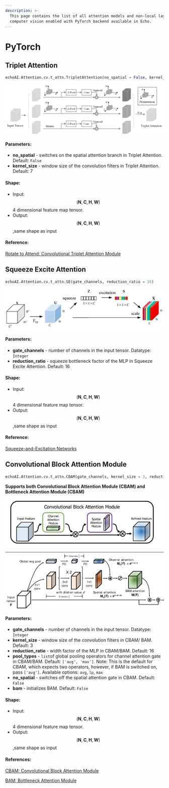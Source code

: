 ```yaml
---
description: >-
  This page contains the list of all attention models and non-local layers for
  computer vision enabled with PyTorch backend available in Echo.
---
```


# PyTorch

## Triplet Attention

```python
echoAI.Attention.cv.t_attn.TripletAttention(no_spatial = False, kernel_size = 7)
```

![Triplet Attention](../../.gitbook/assets/triplet.png)

#### Parameters: <a id="triplet-parameters"></a>

* **no\_spatial** - switches on the spatial attention branch in Triplet Attention. Default: `False`
* **kernel\_size** - window size of the convolution filters in Triplet Attention. Default: 7

#### Shape: <a id="triplet-shape"></a>

* Input:$$(\mathbf{N}, \mathbf{C}, \mathbf{H}, \mathbf{W})$$4 dimensional feature map tensor.
* Output:$$(\mathbf{N}, \mathbf{C}, \mathbf{H}, \mathbf{W})$$,same shape as input

#### Reference: <a id="triplet-reference"></a>

[Rotate to Attend: Convolutional Triplet Attention Module](https://arxiv.org/abs/2010.03045)

## Squeeze Excite Attention

```python
echoAI.Attention.cv.t_attn.SE(gate_channels, reduction_ratio = 16)
```

![Squeeze Excite Attention](../../.gitbook/assets/electronics-08-00385-g001.png)

#### Parameters: <a id="se-parameters"></a>

* **gate\_channels** - number of channels in the input tensor. Datatype: `Integer`
* **reduction\_ratio** - squeeze bottleneck factor of the MLP in Squeeze Excite Attention. Default: 16

#### Shape: <a id="se-shape"></a>

* Input:$$(\mathbf{N}, \mathbf{C}, \mathbf{H}, \mathbf{W})$$4 dimensional feature map tensor.
* Output:$$(\mathbf{N}, \mathbf{C}, \mathbf{H}, \mathbf{W})$$,same shape as input

#### Reference: <a id="se-reference"></a>

[Squeeze-and-Excitation Networks](https://arxiv.org/abs/1709.01507)

## Convolutional Block Attention Module 

```python
echoAI.Attention.cv.t_attn.CBAM(gate_channels, kernel_size = 3, reduction_ratio = 16, pool_types = ['avg', 'max'], no_spatial = False, bam = False)
```

 **Supports both Convolutional Block Attention Module \(CBAM\) and Bottleneck Attention Module \(CBAM\)**

![](../../.gitbook/assets/x1.png)

![Convolutional Block Attention Module and Bottleneck Attention Module](../../.gitbook/assets/5-figure2-1.png)

#### Parameters: <a id="se-parameters"></a>

* **gate\_channels** - number of channels in the input tensor. Datatype: `Integer`
* **kernel\_size** - window size of the convolution filters in CBAM/ BAM. Default: 3
* **reduction\_ratio** - width factor of the MLP in CBAM/BAM. Default: 16
* **pool\_types** - `list`of global pooling operators for channel attention gate in CBAM/BAM. Default: `['avg', 'max']`. Note: This is the default for CBAM, which expects two operators, however, if BAM is switched on, pass `['avg']`. Available options: `avg`, `lp`, `max`
* **no\_spatial** - switches off the spatial attention gate in CBAM. Default: `False`
* **bam** - initializes BAM. Default: `False`

#### Shape: <a id="cbam-shape"></a>

* Input:$$(\mathbf{N}, \mathbf{C}, \mathbf{H}, \mathbf{W})$$4 dimensional feature map tensor.
* Output:$$(\mathbf{N}, \mathbf{C}, \mathbf{H}, \mathbf{W})$$,same shape as input

#### References: <a id="cbam-references"></a>

[CBAM: Convolutional Block Attention Module](https://arxiv.org/abs/1807.06521)

[BAM: Bottleneck Attention Module](https://arxiv.org/abs/1807.06514)

